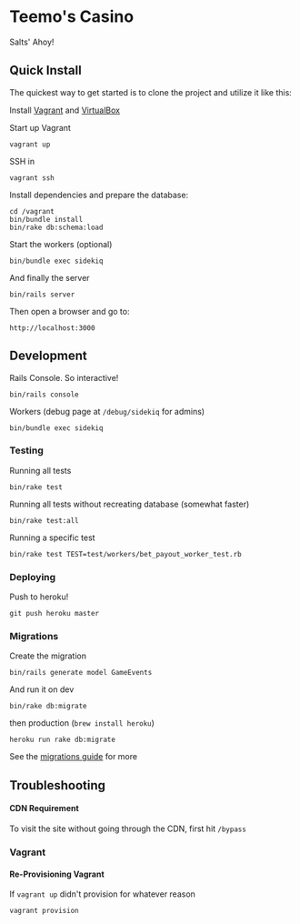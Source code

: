 # Teemo's Casino

Salts' Ahoy!

## Quick Install
  The quickest way to get started is to clone the project and utilize it like this:

  Install [Vagrant](http://downloads.vagrantup.com) and [VirtualBox](https://www.virtualbox.org/wiki/Downloads)

  Start up Vagrant

    vagrant up

  SSH in

    vagrant ssh

  Install dependencies and prepare the database:

    cd /vagrant
    bin/bundle install
    bin/rake db:schema:load

  Start the workers (optional)

    bin/bundle exec sidekiq

  And finally the server

    bin/rails server

  Then open a browser and go to:

    http://localhost:3000

## Development

  Rails Console. So interactive!

    bin/rails console

  Workers (debug page at `/debug/sidekiq` for admins)

    bin/bundle exec sidekiq

### Testing

  Running all tests

    bin/rake test

  Running all tests without recreating database (somewhat faster)

    bin/rake test:all

  Running a specific test

    bin/rake test TEST=test/workers/bet_payout_worker_test.rb

### Deploying

Push to heroku!

    git push heroku master

### Migrations

Create the migration

    bin/rails generate model GameEvents

And run it on dev

    bin/rake db:migrate

then production (`brew install heroku`)

    heroku run rake db:migrate

See the [migrations guide](http://guides.rubyonrails.org/migrations.html) for more

## Troubleshooting

#### CDN Requirement

  To visit the site without going through the CDN, first hit `/bypass`

### Vagrant

#### Re-Provisioning Vagrant

  If `vagrant up` didn't provision for whatever reason

    vagrant provision

